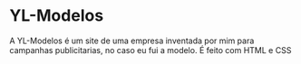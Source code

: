 # YL-Modelos
A YL-Modelos é um site de uma empresa inventada por mim para campanhas publicitarias, no caso eu fui a modelo.
É feito com HTML e CSS
